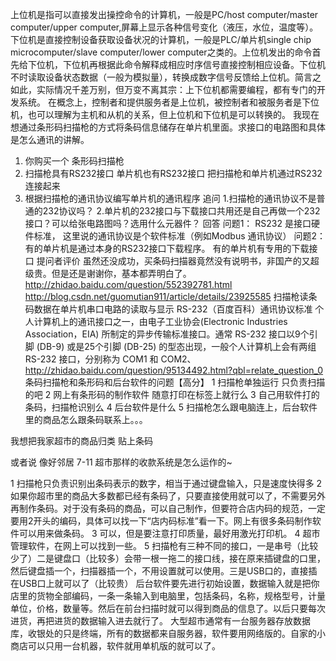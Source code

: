 上位机是指可以直接发出操控命令的计算机，一般是PC/host computer/master computer/upper computer,屏幕上显示各种信号变化（液压，水位，温度等）。下位机是直接控制设备获取设备状况的计算机，一般是PLC/单片机single chip microcomputer/slave computer/lower computer之类的。上位机发出的命令首先给下位机，下位机再根据此命令解释成相应时序信号直接控制相应设备。下位机不时读取设备状态数据（一般为模拟量），转换成数字信号反馈给上位机。简言之如此，实际情况千差万别，但万变不离其宗：上下位机都需要编程，都有专门的开发系统。
在概念上，控制者和提供服务者是上位机，被控制者和被服务者是下位机，也可以理解为主机和从机的关系，但上位机和下位机是可以转换的。
我现在想通过条形码扫描枪的方式将条码信息储存在单片机里面。求接口的电路图和具体是怎么通讯的讲解。
1. 你购买一个 条形码扫描枪
2. 扫描枪具有RS232接口
    单片机也有RS232接口
    把扫描枪和单片机通过RS232连接起来
3. 根据扫描枪的通讯协议编写单片机的通讯程序
追问
1.扫描枪的通讯协议不是普通的232协议吗？
2.单片机的232接口与下载接口共用还是自己再做一个232接口？可以给张电路图吗？选用什么元器件？
回答
问题1：
        RS232 是接口硬件标准，
        这里说的通讯协议是个软件标准（例如Modbus 通讯协议）
问题2：
       有的单片机是通过本身的RS232接口下载程序。
        有的单片机有专用的下载接口
提问者评价
虽然还没成功，买条码扫描器竟然没有说明书，非国产的又超级贵。但是还是谢谢你，基本都弄明白了。
http://zhidao.baidu.com/question/552392781.html
http://blog.csdn.net/guomutian911/article/details/23925585 扫描枪读条码数据在单片机串口电路的读取与显示
RS-232（百度百科）通讯协议标准
个人计算机上的通讯接口之一，由电子工业协会(Electronic Industries Association，EIA) 所制定的异步传输标准接口。通常 RS-232 接口以9个引脚 (DB-9) 或是25个引脚 (DB-25) 的型态出现，一般个人计算机上会有两组 RS-232 接口，分别称为 COM1 和 COM2、
http://zhidao.baidu.com/question/95134492.html?qbl=relate_question_0
条码扫描枪和条形码和后台软件的问题【高分】
1 扫描枪单独运行 只负责扫描的吧
2 网上有条形码的制作软件 随意打印在标签上就行么 
3 自己用软件打的条码，扫描枪识别么
4 后台软件是什么 
5 扫描枪怎么跟电脑连上，后台软件里的商品怎么跟条码联系上。。。

我想把我家超市的商品归类 贴上条码 

或者说 像好邻居 7-11 超市那样的收款系统是怎么运作的~

1 扫描枪只负责识别出条码表示的数字，相当于通过键盘输入，只是速度快得多 
2 如果你超市里的商品大多数都已经有条码了，只要直接使用就可以了，不需要另外再制作条码。对于没有条码的商品，可以自己制作，但要符合店内码的规范，一定要用2开头的编码，具体可以找一下“店内码标准”看一下。网上有很多条码制作软件可以用来做条码。 
3 可以，但是要注意打印质量，最好用激光打印机。 
4 超市管理软件，在网上可以找到一些。 
5 扫描枪有三种不同的接口，一是串号（比较少了）二是键盘口（比较多）会带一根一拖二的接口线，接在原来插键盘的口里，然后键盘插一个，扫描器插一个，不用设置就可以使用。三是USB口的，直接插在USB口上就可以了（比较贵） 
后台软件要先进行初始设置，数据输入就是把你店里的货物全部编码，一条一条输入到电脑里，包括条码，名称，规格型号，计量单位，价格，数量等。然后在前台扫描时就可以得到商品的信息了。以后只要每次进货，再把进货的数据输入进去就行了。 
大型超市通常有一台服务器存放数据库，收银处的只是终端，所有的数据都来自服务器，软件要用网络版的。自家的小商店可以只用一台机器，软件就用单机版的就可以了。
